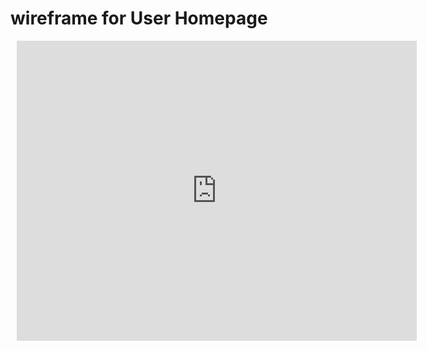 # wireframe for User Homepage

<div style="width: 640px; height: 480px; margin: 10px; position: relative;"><iframe allowfullscreen frameborder="0" style="width:640px; height:480px" src="https://app.lucidchart.com/documents/embeddedchart/7df18d3a-d458-4164-b32f-f5f7c04bdf72" id="Y~WAjR_popE_"></iframe></div>